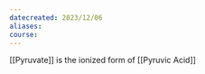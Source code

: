 ```yaml
---
datecreated: 2023/12/06
aliases: 
course:
---
```

[[Pyruvate]] is the ionized form of [[Pyruvic Acid]]